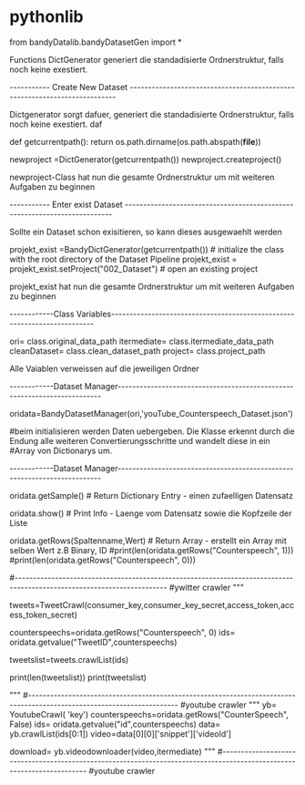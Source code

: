 # pythonlib

from bandyDatalib.bandyDatasetGen import *

Functions
DictGenerator generiert die standadisierte Ordnerstruktur, falls noch keine exestiert.


----------- Create New Dataset --------------------------------------------------------------------------

Dictgenerator sorgt dafuer, generiert die standadisierte Ordnerstruktur, falls noch keine exestiert. daf

def getcurrentpath():
    return os.path.dirname(os.path.abspath(__file__))

newproject =DictGenerator(getcurrentpath()) 
newproject.createproject()

newproject-Class hat nun die gesamte Ordnerstruktur um mit weiteren Aufgaben zu beginnen

----------- Enter exist Dataset --------------------------------------------------------------------------

Sollte ein Dataset schon exisitieren, so kann dieses ausgewaehlt werden 

projekt_exist =BandyDictGenerator(getcurrentpath()) # initialize the class with the root directory of the Dataset Pipeline
projekt_exist = projekt_exist.setProject("002_Dataset") # open an existing project

projekt_exist hat nun die gesamte Ordnerstruktur um mit weiteren Aufgaben zu beginnen

------------Class Variables-------------------------------------------------------------------------

ori= class.original_data_path
itermediate= class.itermediate_data_path
cleanDataset= class.clean_dataset_path
project= class.project_path

Alle Vaiablen verweissen auf die jeweiligen Ordner 

------------Dataset Manager-------------------------------------------------------------------------

oridata=BandyDatasetManager(ori,'youTube_Counterspeech_Dataset.json')

#beim initialisieren werden Daten uebergeben. Die Klasse erkennt durch die Endung alle weiteren Convertierungsschritte und wandelt diese in ein #Array von Dictionarys um.

------------Dataset Manager-------------------------------------------------------------------------

oridata.getSample() # Return Dictionary Entry - einen zufaelligen Datensatz 

oridata.show() # Print Info -  Laenge vom Datensatz sowie die Kopfzeile der Liste

oridata.getRows(Spaltenname,Wert) # Return Array - erstellt ein Array mit selben Wert z.B Binary, ID 
#print(len(oridata.getRows("Counterspeech", 1)))
#print(len(oridata.getRows("Counterspeech", 0)))



#-----------------------------------------------------------------------------------------------------------------------
#ywitter crawler
"""


tweets=TweetCrawl(consumer_key,consumer_key_secret,access_token,access_token_secret)

counterspeechs=oridata.getRows("Counterspeech", 0)
ids= oridata.getvalue("TweetID",counterspeechs)

tweetslist=tweets.crawlList(ids)

print(len(tweetslist))
print(tweetslist)

"""
#-----------------------------------------------------------------------------------------------------------------------
#youtube crawler
"""
yb= YoutubeCrawl( 'key')
counterspeechs=oridata.getRows("CounterSpeech", False)
ids= oridata.getvalue("id",counterspeechs)
data= yb.crawlList(ids[0:1])
video=data[0][0]['snippet']['videoId']

download= yb.videodownloader(video,itermediate)
"""
#-----------------------------------------------------------------------------------------------------------------------
#youtube crawler
